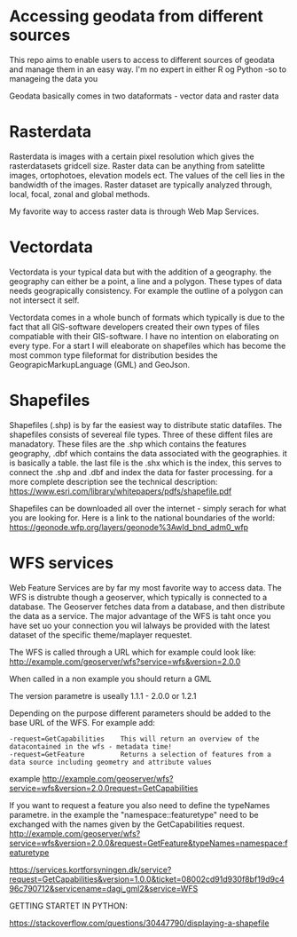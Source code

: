# Accessing geodata from different sources
This repo aims to enable users to access to different sources of geodata and manage them in an easy way.
I'm no expert in either R og Python -so to manageing the data you

Geodata basically comes in two dataformats - vector data and raster data

# Rasterdata
Rasterdata is images with a certain pixel resolution which gives the rasterdatasets gridcell size. Raster data can be anything from satelitte images, ortophotoes, elevation models ect. The values of the cell lies in the bandwidth of the images. Raster dataset are typically analyzed through, local, focal, zonal and global methods.

My favorite way to access raster data is through Web Map Services.

# Vectordata
Vectordata is your typical data but with the addition of a geography. the geography can either be a point, a line and a polygon. These types of data needs geograpically consistency. For example the outline of a polygon can not intersect it self. 

Vectordata comes in a whole bunch of formats which typically is due to the fact that all GIS-software developers created their own types of files compatiable with their GIS-software. I have no intention on elaborating on every type. For a start I will eleaborate on shapefiles which has become the most common type fileformat for distribution besides the GeograpicMarkupLanguage (GML) and GeoJson.

# Shapefiles 
Shapefiles (.shp) is by far the easiest way to distribute static datafiles. The shapefiles consists of severeal file types. Three of these diffent files are manadatory. These files are the .shp which contains the features geography, .dbf which contains the data associated with the geographies. it is basically a table. the last file is the .shx which is the index, this serves to connect the .shp and .dbf and index the data for faster processing. for a more complete description see the technical description: https://www.esri.com/library/whitepapers/pdfs/shapefile.pdf 

Shapefiles can be downloaded all over the internet - simply serach for what you are looking for. 
Here is a link to the national boundaries of the world: https://geonode.wfp.org/layers/geonode%3Awld_bnd_adm0_wfp

# WFS services
Web Feature Services are by far my most favorite way to access data. The WFS is distrubte though a geoserver, which typically is connected to a database. The Geoserver fetches data from a database, and then distribute the data as a service. The major advantage of the WFS is taht once you have set uo your connection you wil lalways be provided with the latest dataset of the specific theme/maplayer requestet.

The WFS is called through a URL which for example could look like: 
http://example.com/geoserver/wfs?service=wfs&version=2.0.0

When called in a non example you should return a GML

The version parametre is useally 1.1.1  -  2.0.0 or 1.2.1

Depending on the purpose different parameters should be added to the base URL of the WFS. For example add:

    -request=GetCapabilities    This will return an overview of the datacontained in the wfs - metadata time!
    -request=GetFeature   	    Returns a selection of features from a data source including geometry and attribute values

example
http://example.com/geoserver/wfs?service=wfs&version=2.0.0request=GetCapabilities

If you want to request a feature you also need to define the typeNames parametre. in the example the "namespace::featuretype" need to be exchanged with the names given by the GetCapabilities request.
http://example.com/geoserver/wfs?service=wfs&version=2.0.0&request=GetFeature&typeNames=namespace:featuretype




https://services.kortforsyningen.dk/service?request=GetCapabilities&version=1.0.0&ticket=08002cd91d930f8bf19d9c496c790712&servicename=dagi_gml2&service=WFS


GETTING STARTET IN PYTHON:

https://stackoverflow.com/questions/30447790/displaying-a-shapefile
